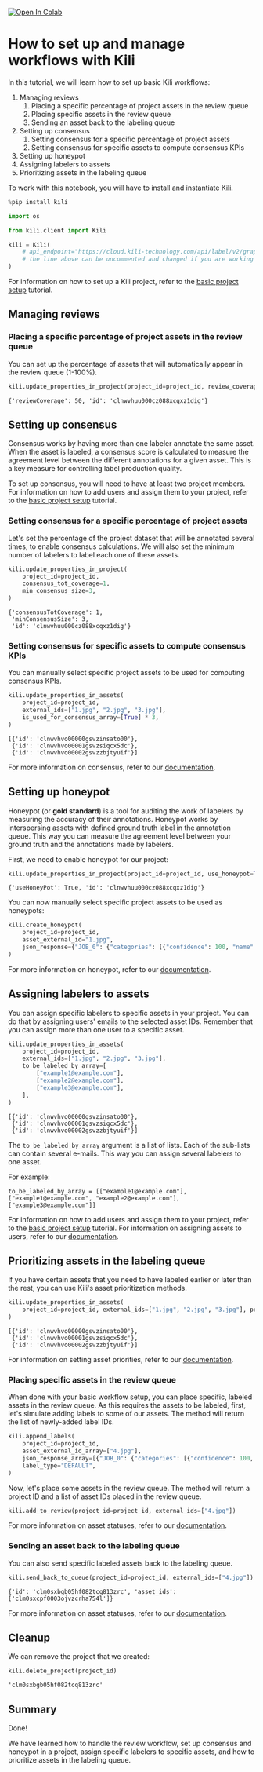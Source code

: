 <!-- FILE AUTO GENERATED BY docs/utils.py DO NOT EDIT DIRECTLY -->
<a href="https://colab.research.google.com/github/kili-technology/kili-python-sdk/blob/main/recipes/set_up_workflows.ipynb" target="_parent"><img src="https://colab.research.google.com/assets/colab-badge.svg" alt="Open In Colab"/></a>

# How to set up and manage workflows with Kili

In this tutorial, we will learn how to set up basic Kili workflows:

1. Managing reviews
    1. Placing a specific percentage of project assets in the review queue
    1. Placing specific assets in the review queue
    1. Sending an asset back to the labeling queue
1. Setting up consensus
    1. Setting consensus for a specific percentage of project assets
    1. Setting consensus for specific assets to compute consensus KPIs
1. Setting up honeypot
1. Assigning labelers to assets
1. Prioritizing assets in the labeling queue

To work with this notebook, you will have to install and instantiate Kili.


```python
%pip install kili
```


```python
import os

from kili.client import Kili
```


```python
kili = Kili(
    # api_endpoint="https://cloud.kili-technology.com/api/label/v2/graphql",
    # the line above can be uncommented and changed if you are working with an on-premise version of Kili
)
```

For information on how to set up a Kili project, refer to the [basic project setup](https://python-sdk-docs.kili-technology.com/latest/sdk/tutorials/basic_project_setup/) tutorial.

## Managing reviews

### Placing a specific percentage of project assets in the review queue

You can set up the percentage of assets that will automatically appear in the review queue (1-100%).


```python
kili.update_properties_in_project(project_id=project_id, review_coverage=50)
```




    {'reviewCoverage': 50, 'id': 'clnwvhuu000cz088xcqxz1dig'}



## Setting up consensus

Consensus works by having more than one labeler annotate the same asset. When the asset is labeled, a consensus score is calculated to measure the agreement level between the different annotations for a given asset.
This is a key measure for controlling label production quality.

To set up consensus, you will need to have at least two project members.
For information on how to add users and assign them to your project, refer to the [basic project setup](https://python-sdk-docs.kili-technology.com/latest/sdk/tutorials/basic_project_setup/) tutorial.

### Setting consensus for a specific percentage of project assets

Let's set the percentage of the project dataset that will be annotated several times, to enable consensus calculations. We will also set the minimum number of labelers to label each one of these assets.


```python
kili.update_properties_in_project(
    project_id=project_id,
    consensus_tot_coverage=1,
    min_consensus_size=3,
)
```




    {'consensusTotCoverage': 1,
     'minConsensusSize': 3,
     'id': 'clnwvhuu000cz088xcqxz1dig'}



### Setting consensus for specific assets to compute consensus KPIs

You can manually select specific project assets to be used for computing consensus KPIs.


```python
kili.update_properties_in_assets(
    project_id=project_id,
    external_ids=["1.jpg", "2.jpg", "3.jpg"],
    is_used_for_consensus_array=[True] * 3,
)
```




    [{'id': 'clnwvhvo00000gsvzinsato00'},
     {'id': 'clnwvhvo00001gsvzsiqcx5dc'},
     {'id': 'clnwvhvo00002gsvzzbjtyuif'}]



For more information on consensus, refer to our [documentation](https://docs.kili-technology.com/docs/consensus-overview).

## Setting up honeypot

Honeypot (or __gold standard__) is a tool for auditing the work of labelers by measuring the accuracy of their annotations.
Honeypot works by interspersing assets with defined ground truth label in the annotation queue. This way you can measure the agreement level between your ground truth and the annotations made by labelers.

First, we need to enable honeypot for our project:


```python
kili.update_properties_in_project(project_id=project_id, use_honeypot=True)
```




    {'useHoneyPot': True, 'id': 'clnwvhuu000cz088xcqxz1dig'}



You can now manually select specific project assets to be used as honeypots:


```python
kili.create_honeypot(
    project_id=project_id,
    asset_external_id="1.jpg",
    json_response={"JOB_0": {"categories": [{"confidence": 100, "name": "OBJECT_B"}]}},
)
```

For more information on honeypot, refer to our [documentation](https://docs.kili-technology.com/docs/consensus-overview).

## Assigning labelers to assets

You can assign specific labelers to specific assets in your project. You can do that by assigning users' emails to the selected asset IDs. Remember that you can assign more than one user to a specific asset.


```python
kili.update_properties_in_assets(
    project_id=project_id,
    external_ids=["1.jpg", "2.jpg", "3.jpg"],
    to_be_labeled_by_array=[
        ["example1@example.com"],
        ["example2@example.com"],
        ["example3@example.com"],
    ],
)
```




    [{'id': 'clnwvhvo00000gsvzinsato00'},
     {'id': 'clnwvhvo00001gsvzsiqcx5dc'},
     {'id': 'clnwvhvo00002gsvzzbjtyuif'}]



The `to_be_labeled_by_array` argument is a list of lists. Each of the sub-lists can contain several e-mails. This way you can assign several labelers to one asset.

For example:

`to_be_labeled_by_array = [["example1@example.com"], ["example1@example.com", "example2@example.com"], ["example3@example.com"]]`

For information on how to add users and assign them to your project, refer to the [basic project setup](https://python-sdk-docs.kili-technology.com/latest/sdk/tutorials/basic_project_setup/) tutorial.
For information on assigning assets to users, refer to our [documentation](https://docs.kili-technology.com/docs/queue-prioritization).

## Prioritizing assets in the labeling queue

If you have certain assets that you need to have labeled earlier or later than the rest, you can use Kili's asset prioritization methods.


```python
kili.update_properties_in_assets(
    project_id=project_id, external_ids=["1.jpg", "2.jpg", "3.jpg"], priorities=[1, 5, 10]
)
```




    [{'id': 'clnwvhvo00000gsvzinsato00'},
     {'id': 'clnwvhvo00001gsvzsiqcx5dc'},
     {'id': 'clnwvhvo00002gsvzzbjtyuif'}]



For information on setting asset priorities, refer to our [documentation](https://docs.kili-technology.com/docs/queue-prioritization).

### Placing specific assets in the review queue

When done with your basic workflow setup, you can place specific, labeled assets in the review queue.
As this requires the assets to be labeled, first, let's simulate adding labels to some of our assets.
The method will return the list of newly-added label IDs.


```python
kili.append_labels(
    project_id=project_id,
    asset_external_id_array=["4.jpg"],
    json_response_array=[{"JOB_0": {"categories": [{"confidence": 100, "name": "OBJECT_B"}]}}],
    label_type="DEFAULT",
)
```

Now, let's place some assets in the review queue. The method will return a project ID and a list of asset IDs placed in the review queue.


```python
kili.add_to_review(project_id=project_id, external_ids=["4.jpg"])
```

For more information on asset statuses, refer to our [documentation](https://docs.kili-technology.com/docs/asset-lifecycle).

### Sending an asset back to the labeling queue

You can also send specific labeled assets back to the labeling queue.


```python
kili.send_back_to_queue(project_id=project_id, external_ids=["4.jpg"])
```




    {'id': 'clm0sxbgb05hf082tcq813zrc', 'asset_ids': ['clm0sxcpf0003ojvzcrha754l']}



For more information on asset statuses, refer to our [documentation](https://docs.kili-technology.com/docs/asset-lifecycle).

## Cleanup

We can remove the project that we created:


```python
kili.delete_project(project_id)
```




    'clm0sxbgb05hf082tcq813zrc'



## Summary

Done!

We have learned how to handle the review workflow, set up consensus and honeypot in a project, assign specific labelers to specific assets, and how to prioritize assets in the labeling queue.

